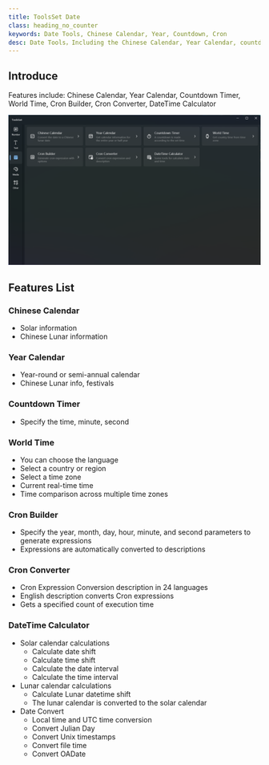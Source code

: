 ```yaml
---
title: ToolsSet Date
class: heading_no_counter
keywords: Date Tools, Chinese Calendar, Year, Countdown, Cron
desc: Date Tools，Including the Chinese Calendar, Year Calendar, countdown, world time, Cron expression, date calculator, etc
---
```


## Introduce

Features include: Chinese Calendar, Year Calendar, Countdown Timer, World Time, Cron Builder, Cron Converter, DateTime Calculator

![](../assets/images/ToolsSet/ToolsSet02.png)

## Features List

### Chinese Calendar
* Solar information
* Chinese Lunar information

### Year Calendar 
* Year-round or semi-annual calendar
* Chinese Lunar info, festivals

### Countdown Timer 
* Specify the time, minute, second

### World Time 
* You can choose the language
* Select a country or region
* Select a time zone
* Current real-time time
* Time comparison across multiple time zones

### Cron Builder 
* Specify the year, month, day, hour, minute, and second parameters to generate expressions
* Expressions are automatically converted to descriptions

### Cron Converter 
* Cron Expression Conversion description in 24 languages
* English description converts Cron expressions
* Gets a specified count of execution time

### DateTime Calculator 
* Solar calendar calculations
  * Calculate date shift
  * Calculate time shift
  * Calculate the date interval
  * Calculate the time interval
* Lunar calendar calculations
  * Calculate Lunar datetime shift
  * The lunar calendar is converted to the solar calendar
* Date Convert
  * Local time and UTC time conversion
  * Convert Julian Day
  * Convert Unix timestamps
  * Convert file time
  * Convert OADate
